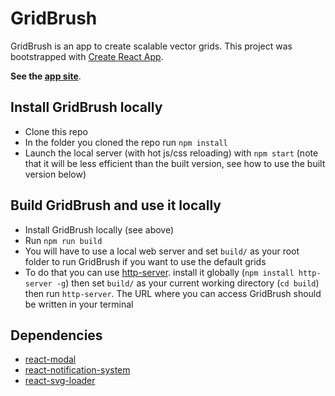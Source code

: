 # GridBrush

GridBrush is an app to create scalable vector grids.
This project was bootstrapped with [Create React App](https://github.com/facebookincubator/create-react-app).

**See the [app site](http://cravesoft.github.io/gridbrush)**.

## Install GridBrush locally

- Clone this repo
- In the folder you cloned the repo run `npm install`
- Launch the local server (with hot js/css reloading) with `npm start` (note that it will be less efficient than the built version, see how to use the built version below)

## Build GridBrush and use it locally

- Install GridBrush locally (see above)
- Run `npm run build`
- You will have to use a local web server and set `build/` as your root folder to run GridBrush if you want to use the default grids
- To do that you can use [http-server](https://github.com/indexzero/http-server). install it globally (`npm install http-server -g`) then set `build/` as your current working directory (`cd build`) then run `http-server`. The URL where you can access GridBrush should be written in your terminal

## Dependencies

- [react-modal](https://github.com/reactjs/react-modal)
- [react-notification-system](https://github.com/igorprado/react-notification-system)
- [react-svg-loader](https://github.com/boopathi/react-svg-loader/tree/master/packages/react-svg-loader)
